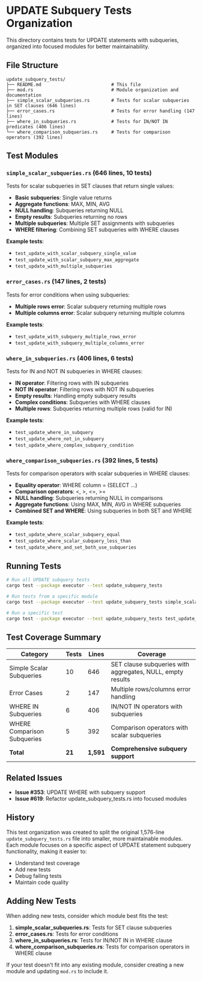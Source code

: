 # UPDATE Subquery Tests Organization

This directory contains tests for UPDATE statements with subqueries, organized into focused modules for better maintainability.

## File Structure

```
update_subquery_tests/
├── README.md                          # This file
├── mod.rs                             # Module organization and documentation
├── simple_scalar_subqueries.rs        # Tests for scalar subqueries in SET clauses (646 lines)
├── error_cases.rs                     # Tests for error handling (147 lines)
├── where_in_subqueries.rs             # Tests for IN/NOT IN predicates (406 lines)
└── where_comparison_subqueries.rs     # Tests for comparison operators (392 lines)
```

## Test Modules

### `simple_scalar_subqueries.rs` (646 lines, 10 tests)
Tests for scalar subqueries in SET clauses that return single values:

- **Basic subqueries**: Single value returns
- **Aggregate functions**: MAX, MIN, AVG
- **NULL handling**: Subqueries returning NULL
- **Empty results**: Subqueries returning no rows
- **Multiple subqueries**: Multiple SET assignments with subqueries
- **WHERE filtering**: Combining SET subqueries with WHERE clauses

**Example tests**:
- `test_update_with_scalar_subquery_single_value`
- `test_update_with_scalar_subquery_max_aggregate`
- `test_update_with_multiple_subqueries`

### `error_cases.rs` (147 lines, 2 tests)
Tests for error conditions when using subqueries:

- **Multiple rows error**: Scalar subquery returning multiple rows
- **Multiple columns error**: Scalar subquery returning multiple columns

**Example tests**:
- `test_update_with_subquery_multiple_rows_error`
- `test_update_with_subquery_multiple_columns_error`

### `where_in_subqueries.rs` (406 lines, 6 tests)
Tests for IN and NOT IN subqueries in WHERE clauses:

- **IN operator**: Filtering rows with IN subqueries
- **NOT IN operator**: Filtering rows with NOT IN subqueries
- **Empty results**: Handling empty subquery results
- **Complex conditions**: Subqueries with WHERE clauses
- **Multiple rows**: Subqueries returning multiple rows (valid for IN)

**Example tests**:
- `test_update_where_in_subquery`
- `test_update_where_not_in_subquery`
- `test_update_where_complex_subquery_condition`

### `where_comparison_subqueries.rs` (392 lines, 5 tests)
Tests for comparison operators with scalar subqueries in WHERE clauses:

- **Equality operator**: WHERE column = (SELECT ...)
- **Comparison operators**: <, >, <=, >=
- **NULL handling**: Subqueries returning NULL in comparisons
- **Aggregate functions**: Using MAX, MIN, AVG in WHERE subqueries
- **Combined SET and WHERE**: Using subqueries in both SET and WHERE

**Example tests**:
- `test_update_where_scalar_subquery_equal`
- `test_update_where_scalar_subquery_less_than`
- `test_update_where_and_set_both_use_subqueries`

## Running Tests

```bash
# Run all UPDATE subquery tests
cargo test --package executor --test update_subquery_tests

# Run tests from a specific module
cargo test --package executor --test update_subquery_tests simple_scalar

# Run a specific test
cargo test --package executor --test update_subquery_tests test_update_with_scalar_subquery_single_value
```

## Test Coverage Summary

| Category | Tests | Lines | Coverage |
|----------|-------|-------|----------|
| Simple Scalar Subqueries | 10 | 646 | SET clause subqueries with aggregates, NULL, empty results |
| Error Cases | 2 | 147 | Multiple rows/columns error handling |
| WHERE IN Subqueries | 6 | 406 | IN/NOT IN operators with subqueries |
| WHERE Comparison Subqueries | 5 | 392 | Comparison operators with scalar subqueries |
| **Total** | **21** | **1,591** | **Comprehensive subquery support** |

## Related Issues

- **Issue #353**: UPDATE WHERE with subquery support
- **Issue #619**: Refactor update_subquery_tests.rs into focused modules

## History

This test organization was created to split the original 1,576-line `update_subquery_tests.rs` file into smaller, more maintainable modules. Each module focuses on a specific aspect of UPDATE statement subquery functionality, making it easier to:

- Understand test coverage
- Add new tests
- Debug failing tests
- Maintain code quality

## Adding New Tests

When adding new tests, consider which module best fits the test:

1. **simple_scalar_subqueries.rs**: Tests for SET clause subqueries
2. **error_cases.rs**: Tests for error conditions
3. **where_in_subqueries.rs**: Tests for IN/NOT IN in WHERE clause
4. **where_comparison_subqueries.rs**: Tests for comparison operators in WHERE clause

If your test doesn't fit into any existing module, consider creating a new module and updating `mod.rs` to include it.
